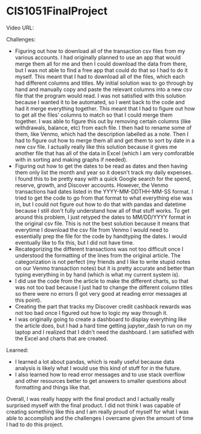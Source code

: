 # CIS1051FinalProject

Video URL: 

Challenges: 
- Figuring out how to download all of the transaction csv files from my various accounts. I had originally planned to use an app that would merge them all for me and then I could download the data from there, but I was not able to find a free app that could do that so I had to do it myself. This meant that I had to download all of the files, which each had different columns and titles. My initial solution was to go through by hand and manually copy and paste the relevant columns into a new csv file that the program would read. I was not satisfied with this solution because I wanted it to be automated, so I went back to the code and had it merge everything together. This meant that I had to figure out how to get all the files' columns to match so that I could merge them together. I was able to figure this out by removing certain columns (like withdrawals, balance, etc) from each file. I then had to rename some of them, like Venmo, which had the description labelled as a note. Then I had to figure out how to merge them all and get them to sort by date in a new csv file. I actually really like this solution because it gives me another file that has all of the data in Excel (which I am very comforatble with in sorting and making graphs if needed). 
- Figuring out how to get the dates to be read as dates and then having them only list the month and year so it doesn't track my daily expenses. I found this to be pretty easy with a quick Google search for the spend, reserve, growth, and Discover accounts. However, the Venmo transactions had dates listed in the YYYY-MM-DDTHH-MM-SS format. I tried to get the code to go from that format to what everything else was in, but I could not figure out how to do that with pandas and datetime because I still don't fully understand how all of that stuff works. To get around this problem, I just retyped the dates to MM/DD/YYYY format in the original csv file. This is not the best solution because it means that everytime I download the csv file from Venmo I would need to essentially prep the file for the code by handtyping the dates. I would eventually like to fix this, but I did not have time.
- Recategorizing the different transactions was not too difficult once I understood the formatting of the lines from the original article. The categorization is not perfect (my friends and I like to write stupid notes on our Venmo transaction notes) but it is pretty accurate and better than typing everything in by hand (which is what my current system is). 
- I did use the code from the article to make the different charts, so that was not too bad because I just had to change the different column titles so there were no errors (I got very good at reading error messages at this point).
- Creating the part that tracks my Discover credit cashback rewards was not too bad once I figured out how to logic my way through it. 
- I was originally going to create a dashboard to display everything like the article does, but I had a hard time getting jupyter_dash to run on my laptop and I realized that I didn't need the dashboard. I am satisfied with the Excel and charts that are created.

Learned:
- I learned a lot about pandas, which is really useful because data analysis is likely what I would use this kind of stuff for in the future.
- I also learned how to read error messages and to use stack overflow and other resources better to get answers to smaller questions about formatting and things like that. 

Overall, I was really happy with the final product and I actually really surprised myself with the final product. I did not think I was capable of creating something like this and I am really proud of myself for what I was able to accomplish and the challenges I overcame given the amount of time I had to do this project.
